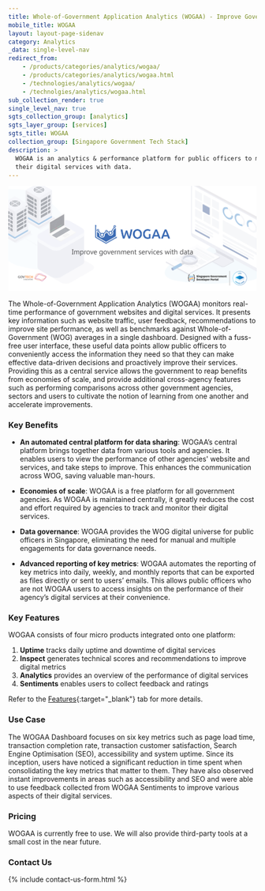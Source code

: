 ```yaml
---
title: Whole-of-Government Application Analytics (WOGAA) - Improve Government Services with Data
mobile_title: WOGAA
layout: layout-page-sidenav
category: Analytics
_data: single-level-nav
redirect_from:
    - /products/categories/analytics/wogaa/
    - /products/categories/analytics/wogaa.html
    - /technologies/analytics/wogaa/
    - /technolgies/analytics/wogaa.html
sub_collection_render: true
single_level_nav: true
sgts_collection_group: [analytics]
sgts_layer_group: [services]
sgts_title: WOGAA
collection_group: [Singapore Government Tech Stack]
description: >
  WOGAA is an analytics & performance platform for public officers to monitor the health of their government websites and optimise the performance of
  their digital services with data.
---
```


![WOGAA header banner for Singapore Governmeent Developer Portal](/assets/img/WOGAA-HeaderBanner-v2.png)

The Whole-of-Government Application Analytics (WOGAA) monitors real-time performance of government websites and digital services. It presents key information such as website traffic, user feedback, recommendations to improve site performance, as well as benchmarks against Whole-of-Government (WOG) averages in a single dashboard. Designed with a fuss-free user interface, these useful data points allow public officers to conveniently access the information they need so that they can make effective data-driven decisions and proactively improve their services. Providing this as a central service allows the government to reap benefits from economies of scale, and provide additional cross-agency features such as performing comparisons across other government agencies, sectors and users to cultivate the notion of learning from one another and accelerate improvements.

### Key Benefits 
- **An automated central platform for data sharing**: WOGAA’s central platform brings together data from various tools and agencies. It enables users to view the performance of other agencies' website and services, and take steps to improve. This enhances the communication across WOG, saving valuable man-hours.

- **Economies of scale**: WOGAA is a free platform for all government agencies. As WOGAA is maintained centrally, it greatly reduces the cost and effort required by agencies to track and monitor their digital services.

- **Data governance**: WOGAA provides the WOG digital universe for public officers in Singapore, eliminating the need for manual and multiple engagements for data governance needs.

- **Advanced reporting of key metrics**: WOGAA automates the reporting of key metrics into daily, weekly, and monthly reports that can be exported as files directly or sent to users’ emails. This allows public officers who are not WOGAA users to access insights on the performance of their agency’s digital services at their convenience.

### Key Features

WOGAA consists of four micro products integrated onto one platform:

1. **Uptime** tracks daily uptime and downtime of digital services
2. **Inspect** generates technical scores and recommendations to improve digital metrics
3. **Analytics** provides an overview of the performance of digital services
4. **Sentiments** enables users to collect feedback and ratings

Refer to the [Features](/products/categories/analytics/wogaa/features){:target="_blank"} tab for more details.

### Use Case
The WOGAA Dashboard focuses on six key metrics such as page load time, transaction completion rate, transaction customer satisfaction, Search Engine Optimisation (SEO), accessibility and system uptime. Since its inception, users have noticed a significant reduction in time spent when consolidating the key metrics that matter to them. They have also observed instant improvements in areas such as accessibility and SEO and were able to use feedback collected from WOGAA Sentiments to improve various aspects of their digital services.

### Pricing
WOGAA is currently free to use. We will also provide third-party tools at a small cost in the near future.

### Contact Us

{% include contact-us-form.html %}
